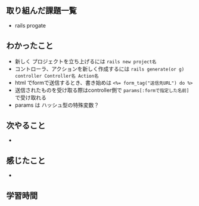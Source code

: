 ## 取り組んだ課題一覧
- rails progate
## わかったこと
- 新しく プロジェクトを立ち上げるには `rails new project名`
- コントローラ、アクションを新しく作成するには `rails generate(or g) controller Controller名 Action名`
- html でformで送信するとき、書き始めは `<%= form_tag("送信先URL") do %>`
- 送信されたものを受け取る際はcontroller側で `params[:formで指定した名前]`で受け取れる
- params は ハッシュ型の特殊変数？
## 次やること
-
## 感じたこと
-
## 学習時間
